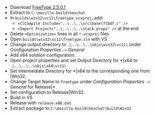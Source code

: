  * Download [FreeType 2.5.0.1](http://download.savannah.gnu.org/releases/freetype/freetype-2.5.0.1.tar.bz2)
 * Extract to `C:\mozilla-build\hexchat`
 * In `builds\win32\vc11\freetype.vcxproj`, add:
	* `<ClCompile Include="..\..\..\src\base\ftbdf.c" />`
	* `<Import Project="..\..\..\..\stack.props" />` at the end
 * Delete `<Optimization>` lines in all `*.vcxproj` files
 * Open `builds\win32\vc11\freetype.sln` with VS
 * Change output directory to `.\..\..\..\objs\win32\vc11\` under _Configuration Properties_ `->` _General_
 * Add x64 solution configuration.
 * Open project properties and set Output Directory for *|x64 to `.\..\..\..\objs\x64\vc11\`
 * Set Intermediate Directory for *|x64 to the corresponding one from |Win32.
 * Change Target Name to `freetype` under _Configuration Properties_ `->` _General_ for Release|*
 * Set configuration to Release|Win32.
 * Build in VS
 * Release with `release-x86.bat`
 * Extract package to `C:\mozilla-build\hexchat\build\Win32`
